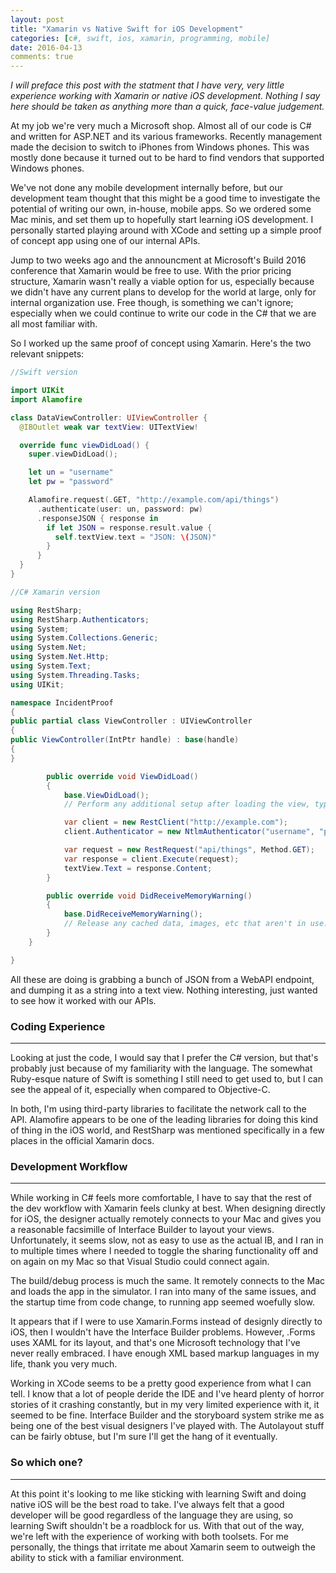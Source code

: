 ```yaml
---
layout: post
title: "Xamarin vs Native Swift for iOS Development"
categories: [c#, swift, ios, xamarin, programming, mobile]
date: 2016-04-13
comments: true
---
```


_I will preface this post with the statment that I have very, very little experience working
with Xamarin or native iOS development. Nothing I say here should be taken as anything more
than a quick, face-value judgement._

At my job we're very much a Microsoft shop. Almost all of our code is C# and written for
ASP.NET and its various frameworks. Recently management made the decision to switch to
iPhones from Windows phones. This was mostly done because it turned out to
be hard to find vendors that supported Windows phones.

We've not done any mobile development internally before, but our development team thought
that this might be a good time to investigate the potential of writing our own, in-house,
mobile apps. So we ordered some Mac minis, and set them up to hopefully start learning
iOS development. I personally started playing around with XCode and setting up a simple
proof of concept app using one of our internal APIs.

Jump to two weeks ago and the announcment at Microsoft's Build 2016 conference that Xamarin
would be free to use. With the prior pricing structure, Xamarin wasn't really a viable option
for us, especially because we didn't have any current plans to develop for the world at large,
only for internal organization use. Free though, is something we can't ignore; especially
when we could continue to write our code in the C# that we are all most familiar with.

So I worked up the same proof of concept using Xamarin. Here's the two relevant snippets:

```swift
//Swift version

import UIKit
import Alamofire

class DataViewController: UIViewController {
  @IBOutlet weak var textView: UITextView!

  override func viewDidLoad() {
    super.viewDidLoad();

    let un = "username"
    let pw = "password"

    Alamofire.request(.GET, "http://example.com/api/things")
      .authenticate(user: un, password: pw)
      .responseJSON { response in
        if let JSON = response.result.value {
          self.textView.text = "JSON: \(JSON)"
        }
      }
  }
}
```

```c#
//C# Xamarin version

using RestSharp;
using RestSharp.Authenticators;
using System;
using System.Collections.Generic;
using System.Net;
using System.Net.Http;
using System.Text;
using System.Threading.Tasks;
using UIKit;

namespace IncidentProof
{
public partial class ViewController : UIViewController
{
public ViewController(IntPtr handle) : base(handle)
{
}

        public override void ViewDidLoad()
        {
            base.ViewDidLoad();
            // Perform any additional setup after loading the view, typically from a nib.

            var client = new RestClient("http://example.com");
            client.Authenticator = new NtlmAuthenticator("username", "password");

            var request = new RestRequest("api/things", Method.GET);
            var response = client.Execute(request);
            textView.Text = response.Content;
        }

        public override void DidReceiveMemoryWarning()
        {
            base.DidReceiveMemoryWarning();
            // Release any cached data, images, etc that aren't in use.
        }
    }

}
```

All these are doing is grabbing a bunch of JSON from a WebAPI endpoint, and dumping it as a
string into a text view. Nothing interesting, just wanted to see how it worked with our
APIs.

### Coding Experience

---

Looking at just the code, I would say that I prefer the C# version, but that's probably
just because of my familiarity with the language. The somewhat Ruby-esque nature of Swift
is something I still need to get used to, but I can see the appeal of it, especially when
compared to Objective-C.

In both, I'm using third-party libraries to facilitate the network call to the API. Alamofire
appears to be one of the leading libraries for doing this kind of thing in the iOS world,
and RestSharp was mentioned specifically in a few places in the official Xamarin docs.

### Development Workflow

---

While working in C# feels more comfortable, I have to say that the rest of the dev workflow
with Xamarin feels clunky at best. When designing directly for iOS, the designer actually
remotely connects to your Mac and gives you a reasonable facsimille of Interface Builder to
layout your views. Unfortunately, it seems slow, not as easy to use as the actual IB, and I
ran in to multiple times where I needed to toggle the sharing functionality off and on again
on my Mac so that Visual Studio could connect again.

The build/debug process is much the same. It remotely connects to the Mac and loads the app
in the simulator. I ran into many of the same issues, and the startup time from code change,
to running app seemed woefully slow.

It appears that if I were to use Xamarin.Forms instead of designly directly to iOS, then I
wouldn't have the Interface Builder problems. However, .Forms uses XAML for its layout,
and that's one Microsoft technology that I've never really embraced. I have enough XML based
markup languages in my life, thank you very much.

Working in XCode seems to be a pretty good experience from what I can tell. I know that a
lot of people deride the IDE and I've heard plenty of horror stories of it crashing constantly,
but in my very limited experience with it, it seemed to be fine. Interface Builder and the
storyboard system strike me as being one of the best visual designers I've played with.
The Autolayout stuff can be fairly obtuse, but I'm sure I'll get the hang of it eventually.

### So which one?

---

At this point it's looking to me like sticking with learning Swift and doing native iOS
will be the best road to take. I've always felt that a good developer will be good regardless
of the language they are using, so learning Swift shouldn't be a roadblock for us. With that
out of the way, we're left with the experience of working with both toolsets. For me personally,
the things that irritate me about Xamarin seem to outweigh the ability to stick with a familiar
environment.
